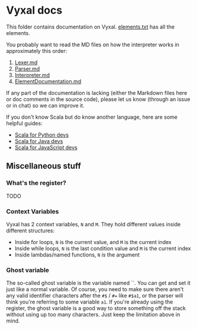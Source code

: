 # Vyxal docs

This folder contains documentation on Vyxal. [elements.txt](./elements.txt) has all the elements.

You probably want to read the MD files on how the interpreter works in approximately this order:

1. [Lexer.md](./Lexer.md)
2. [Parser.md](./Parser.md)
3. [Interpreter.md](./Interpreter.md)
4. [ElementDocumentation.md](./ElementDocumentation.md)

If any part of the documentation is lacking (either the Markdown files here or
doc comments in the source code), please let us know (through an issue or in
chat) so we can improve it.

If you don't know Scala but do know another language, here are some helpful guides:

- [Scala for Python devs](https://docs.scala-lang.org/scala3/book/scala-for-python-devs.html)
- [Scala for Java devs](https://docs.scala-lang.org/scala3/book/scala-for-java-devs.html)
- [Scala for JavaScript devs](https://docs.scala-lang.org/scala3/book/scala-for-javascript-devs.html)

## Miscellaneous stuff

### What's the register?

TODO

### Context Variables

Vyxal has 2 context variables, `N` and `M`. They hold different values inside different
structures:

- Inside for loops, `N` is the current value, and `M` is the current index
- Inside while loops, `N` is the last condition value and `M` is the current index
- Inside lambdas/named functions, `N` is the argument

### Ghost variable

The so-called ghost variable is the variable named ``. You can get and set it just like a normal
variable. Of course, you need to make sure there aren't any valid identifier characters after the
`#$` / `#=` like `#$a1`, or the parser will think you're referring to some variable `a1`. If you're
already using the register, the ghost variable is a good way to store something off the stack
without using up too many characters. Just keep the limitation above in mind.
